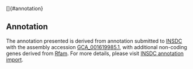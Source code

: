[]{#annotation}

Annotation
----------

The annotation presented is derived from annotation submitted to
[INSDC](http://www.insdc.org) with the assembly accession
[GCA\_001619985.1](http://www.ebi.ac.uk/ena/data/view/GCA_001619985.1),
with additional non-coding genes derived from
[Rfam](http://rfam.xfam.org/). For more details, please visit [INSDC
annotation
import](http://ensemblgenomes.org/info/data/insdc_annotation).
